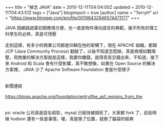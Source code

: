 +++
title = "掉念 JAVA"
date = 2010-12-11T04:04:00Z
updated = 2010-12-11T04:43:51Z
tags = ["Java"]
blogimport = true 
[author]
	name = "TerryH"
	uri = "https://www.blogger.com/profile/00198432946574471177"
+++

JAVA 因網路啟蒙初期應用方便，也一直是物件導向語言的典範，幾乎所有的理工科學生的必修，真是可惜壓<br /><br />走到這樣，有多少的商業公司都是仰賴在他的架構下，現在 APACHE 組織，都跟 JCP (Java Community Process) 翻臉了，以後不知道怎麼辦，真是商場如戰場壓，用商業的解決方案就是這樣，我要你繳錢，就得乖乖交錢出來，不知道，接下來 Android 和 Scala 會有什麼影響，真不敢想像，如果在 Open Source 的解決方案裡， JAVA 少了 Apache Software Foundation 會是什麼樣子<br /><br /><br />新聞連結<br /><br /><a href="https://blogs.apache.org/foundation/entry/the_asf_resigns_from_the">https://blogs.apache.org/foundation/entry/the_asf_resigns_from_the</a><br /><br /><br />ps: oracle 公司真是惡名昭彰，mysql 已經快被搞死了，大家都 fork 了，前些時候 hudson 還有一些是事情，噯，真是換了位置，就換了腦袋的經典
